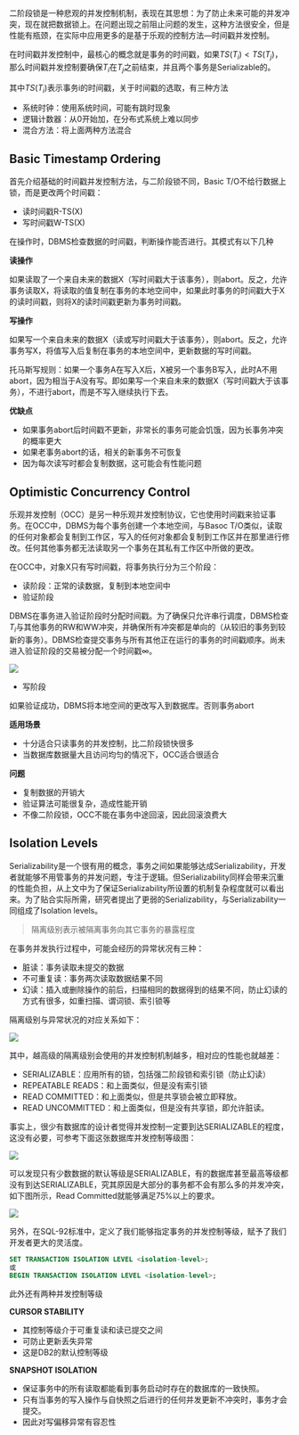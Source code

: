 二阶段锁是一种悲观的并发控制机制，表现在其思想：为了防止未来可能的并发冲突，现在就把数据锁上。在问题出现之前阻止问题的发生，这种方法很安全，但是性能有瓶颈，在实际中应用更多的是基于乐观的控制方法—时间戳并发控制。


在时间戳并发控制中，最核心的概念就是事务的时间戳，如果$TS(T_{i}) < TS(T_{j})$，那么时间戳并发控制要确保$T_{i}$在$T_{j}$之前结束，并且两个事务是Serializable的。

其中$TS(T_{i})$表示事务i的时间戳，关于时间戳的选取，有三种方法

* 系统时钟：使用系统时间，可能有跳时现象
* 逻辑计数器：从0开始加，在分布式系统上难以同步
* 混合方法：将上面两种方法混合

## Basic Timestamp Ordering

首先介绍基础的时间戳并发控制方法，与二阶段锁不同，Basic T/O不给行数据上锁，而是更改两个时间戳：

* 读时间戳R-TS(X)
* 写时间戳W-TS(X)

在操作时，DBMS检查数据的时间戳，判断操作能否进行。其模式有以下几种

**读操作**

如果读取了一个来自未来的数据X（写时间戳大于该事务），则abort。反之，允许事务读取X，将读取的值复制在事务的本地空间中，如果此时事务的时间戳大于X的读时间戳，则将X的读时间戳更新为事务时间戳。

**写操作**

如果写一个来自未来的数据X（读或写时间戳大于该事务），则abort。反之，允许事务写X，将值写入后复制在事务的本地空间中，更新数据的写时间戳。

托马斯写规则：如果一个事务A在写入X后，X被另一个事务B写入，此时A不用abort，因为相当于A没有写。即如果写一个来自未来的数据X（写时间戳大于该事务），不进行abort，而是不写入继续执行下去。

**优缺点**

- 如果事务abort后时间戳不更新，非常长的事务可能会饥饿，因为长事务冲突的概率更大
- 如果老事务abort的话，相关的新事务不可恢复
- 因为每次读写时都会复制数据，这可能会有性能问题


## Optimistic Concurrency Control

乐观并发控制（OCC）是另一种乐观并发控制协议，它也使用时间戳来验证事务。在OCC中，DBMS为每个事务创建一个本地空间，与Basoc T/O类似，读取的任何对象都会复制到工作区，写入的任何对象都会复制到工作区并在那里进行修改。任何其他事务都无法读取另一个事务在其私有工作区中所做的更改。

在OCC中，对象X只有写时间戳，将事务执行分为三个阶段：

* 读阶段：正常的读数据，复制到本地空间中
* 验证阶段

DBMS在事务进入验证阶段时分配时间戳。为了确保只允许串行调度，DBMS检查$T_{i}$与其他事务的RW和WW冲突，并确保所有冲突都是单向的（从较旧的事务到较新的事务）。DBMS检查提交事务与所有其他正在运行的事务的时间戳顺序。尚未进入验证阶段的交易被分配一个时间戳$\infty$。

![](http://1.14.100.228:8002/images/2022/07/01/20220701213240.png)

* 写阶段

如果验证成功，DBMS将本地空间的更改写入到数据库。否则事务abort

**适用场景**

- 十分适合只读事务的并发控制，比二阶段锁快很多
- 当数据库数据量大且访问均匀的情况下，OCC适合很适合

**问题**

* 复制数据的开销大
* 验证算法可能很复杂，造成性能开销
* 不像二阶段锁，OCC不能在事务中途回滚，因此回滚浪费大

## Isolation Levels

Serializability是一个很有用的概念，事务之间如果能够达成Serializability，开发者就能够不用管事务的并发问题，专注于逻辑。但Serializability同样会带来沉重的性能负担，从上文中为了保证Serializability所设置的机制复杂程度就可以看出来。为了贴合实际所需，研究者提出了更弱的Serializability，与Serializability一同组成了Isolation levels。

> 隔离级别表示被隔离事务向其它事务的暴露程度

在事务并发执行过程中，可能会经历的异常状况有三种：

* 脏读：事务读取未提交的数据
* 不可重复读：事务两次读取数据结果不同
* 幻读：插入或删除操作的前后，扫描相同的数据得到的结果不同，防止幻读的方式有很多，如重扫描、谓词锁、索引锁等

隔离级别与异常状况的对应关系如下：

![](http://1.14.100.228:8002/images/2022/07/02/20220702100747.png)

其中，越高级的隔离级别会使用的并发控制机制越多，相对应的性能也就越差：

* SERIALIZABLE：应用所有的锁，包括强二阶段锁和索引锁（防止幻读）
* REPEATABLE READS：和上面类似，但是没有索引锁
* READ COMMITTED：和上面类似，但是共享锁会被立即释放。
* READ UNCOMMITTED：和上面类似，但是没有共享锁，即允许脏读。

事实上，很少有数据库的设计者觉得并发控制一定要到达SERIALIZABLE的程度，这没有必要，可参考下面这张数据库并发控制等级图：

![](http://1.14.100.228:8002/images/2022/07/02/20220702103426.png)

可以发现只有少数数据的默认等级是SERIALIZABLE，有的数据库甚至最高等级都没有到达SERIALIZABLE，究其原因是大部分的事务都不会有那么多的并发冲突，如下图所示，Read Committed就能够满足75%以上的要求。

![](http://1.14.100.228:8002/images/2022/07/02/20220702103622.png)

另外，在SQL-92标准中，定义了我们能够指定事务的并发控制等级，赋予了我们开发者更大的灵活度。

~~~sql
SET TRANSACTION ISOLATION LEVEL <isolation-level>;
或
BEGIN TRANSACTION ISOLATION LEVEL <isolation-level>;
~~~

此外还有两种并发控制等级

**CURSOR STABILITY**

* 其控制等级介于可重复读和读已提交之间
* 可防止更新丢失异常
* 这是DB2的默认控制等级

**SNAPSHOT ISOLATION**

* 保证事务中的所有读取都能看到事务启动时存在的数据库的一致快照。
* 只有当事务的写入操作与自快照之后进行的任何并发更新不冲突时，事务才会提交。
* 因此对写偏移异常有容忍性

























